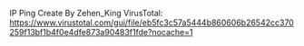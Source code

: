 IP Ping
Create By Zehen_King
VirusTotal: https://www.virustotal.com/gui/file/eb5fc3c57a5444b860606b26542cc370259f13bf1b4f0e4dfe873a90483f1fde?nocache=1
